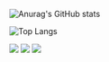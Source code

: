 <!-- - 👋 Hi, I’m jihyun~
- 👀 I’m interested in >> books, music, new and challenging things
- 🌱 I’m currently learning >> html, css, scss, jquery, javascript, react.js, next.js
- 📫 How to reach me >> jkim68888@gmail.com -->

<!---****
jkim68888/jkim68888 is a ✨ **special** ✨ repository because its `README.md` (this file) appears on your GitHub profile.
You can click the Preview link to take a look at your changes. - 💞️ I’m looking to collaborate on ...
--->

<!-- ![header](https://capsule-render.vercel.app/api?type=waving&color=gradient&height=180&section=header&text=안녕하세요👋%20&fontAlignY=28&fontSize=30&fontColor=ffffff&desc=ios개발자%20김지현입니다.&descSize=22&descAlignY=48&descAlign=50) -->

<!-- <div align="center">

## 🔨 Tech Stack

<div>
  <img src="https://techstack-generator.vercel.app/graphql-icon.svg" alt="icon" width="64" height="64" />
</div>

## 👩 Me

</div> -->

![Anurag's GitHub stats](https://github-readme-stats.vercel.app/api?username=jkim68888&show_icons=true&theme=radical)

![Top Langs](https://github-readme-stats.vercel.app/api/top-langs/?username=jkim68888&langs_count=5&theme=radical&layout=compact)

<span>
<a target="_blank" href="https://jkim68888.github.io/"><img src="https://img.shields.io/badge/Blog-666666?style=plastic&logo=blogger&logoColor=white" /></a>
</span>
<span>
<a href="mailto:jkim68888@gmail.com"><img src="https://img.shields.io/badge/Gmail-ea4335?style=plastic&logo=gmail&logoColor=white" /></a>
</span>
<span>
<img src="https://hits.seeyoufarm.com/api/count/incr/badge.svg?url=https%3A%2F%2Fgithub.com%2Fjkim68888&count_bg=%2379C83D&title_bg=%23555555&icon=&icon_color=%23E7E7E7&title=hits&edge_flat=false"/>
</span>
